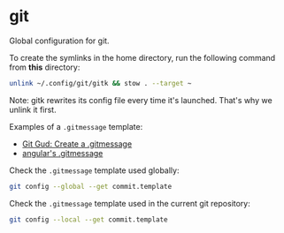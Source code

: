 # git

Global configuration for git.

To create the symlinks in the home directory, run the following command from **this** directory:

```sh
unlink ~/.config/git/gitk && stow . --target ~
```

Note: gitk rewrites its config file every time it's launched. That's why we unlink it first.

Examples of a `.gitmessage` template:

- [Git Gud: Create a .gitmessage](https://dev.to/vetswhocode/git-gud-create-a-gitmessage-4ibj)
- [angular's .gitmessage](https://github.com/angular/angular/blob/master/.gitmessage)

Check the `.gitmessage` template used globally:

```sh
git config --global --get commit.template
```

Check the `.gitmessage` template used in the current git repository:

```sh
git config --local --get commit.template
```
